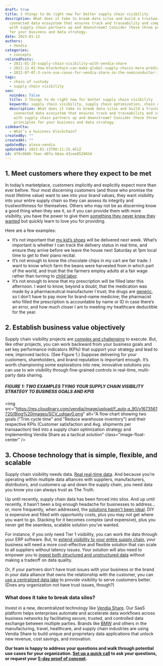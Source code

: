 ```yaml
---
draft: true
title: 3 things to do right now for better supply chain visibility
description: What does it take to break data silos and build a trustworthy
  connected data ecosystem that ensures track and traceability and compliance
  with supply chain partners up and downstream? Consider these three principles
  for your business and data strategy.
date: 2023-01-12
authors:
  - Vendia
categories:
  - concepts
relatedPosts:
  - 2021-01-25-supply-chain-visibility-with-vendia-share
  - 2022-12-01-how-blockchain-can-make-global-supply-chains-more-predictable-and-efficient
  - 2022-07-07-3-core-use-cases-for-vendia-share-in-the-semiconductor-industry
tags:
  - chain of custody
  - supply chain visibility
seo:
  noindex: false
  title: 3 things to do right now for better supply chain visibility
  keywords: supply chain visibility, supply chain optimization, chain of custody
  description: What does it take to break data silos and build a trustworthy
    connected data ecosystem that ensures track and traceability and compliance
    with supply chain partners up and downstream? Consider these three
    principles for your business and data strategy.
sidebarCta:
  - What’s a business blockchain?
createdBy: ""
createdAt: ""
updatedBy: alexa-vendia
updatedAt: 2023-01-13T00:11:25.451Z
id: 4f9c9686-7eac-40fa-b6aa-43cee8520834
---
```


## 1. Meet customers where they expect to be met

In today’s marketplace, customers implicitly and explicitly expect more than ever before. Your most discerning customers (and those who promise the most lifetime value) want to see into your brand values, they want visibility into your entire supply chain so they can assess its integrity and trustworthiness for themselves. Others who may not be as discerning know a good thing when they see it, so if you can provide them with more visibility, you have the power to give them [something they never knew they wanted](https://www.inc.com/jason-aten/this-was-steve-jobs-most-controversial-legacy-it-was-also-his-most-brilliant.html) but quickly learn to love you for providing.

Here are a few examples:

- It’s not important that [my kid’s shoes](https://www.zappos.com/dr-martens-kids-collection-shoes/CK_XAVIBMVoC9wfiAgMBCwo.zso) will be delivered next week. What’s important is whether I can track the delivery status in real time, and ensure they arrive before we leave the house next Saturday at 1pm local time to get to their piano recital. 
- It’s not enough to know the chocolate chips in my cart are fair trade. I want to know which farm the beans were harvested from in which part of the world, and trust that the farmers employ adults at a fair wage rather than turning to [child labor](https://www.pbs.org/newshour/show/a-dutch-chocolate-companys-fight-to-end-illegal-child-labor).
- It’s not enough to know that my prescription will be filled later this afternoon. I want to know, beyond a doubt, that the medication was made by a pharmaceutical manufacturer I trust; the drugs are [generic](https://www.fda.gov/drugs/generic-drugs/generic-drug-facts), so I don’t have to pay more for brand-name medicine; the pharmacist who filled the prescription is accountable by name or ID in case there’s an error, and how much closer I am to meeting my healthcare deductible for the year.

## 2. Establish business value objectively

Supply chain visibility projects are [complex and challenging](https://www.vendia.com/blog/why-is-supply-chain-visibility-important) to execute. But, like other projects, you can work backward from your business goals and set key performance indicators (KPIs) that support your strategy and lead to new, improved tactics. (See Figure 1.) Suppose delivering for your customers, shareholders, and brand reputation is important enough. It’s worth championing some explorations into new, innovative solutions you can use to win visibility through fine-grained controls in real-time, multi-party data sharing.

##### **FIGURE 1:  TWO EXAMPLES TYING YOUR SUPPLY CHAIN VISIBILITY STRATEGY TO BUSINESS GOALS AND KPIS**

<img src="https://res.cloudinary.com/vendia/image/upload/f_auto,q_90/v1673561720/Blog%20images/SCV_udgav0.png" alt="A flow chart showing two goals ("Trim cycle time" and "Reduce warehouse inventory") and their respective KPIs (Customer satisfaction and Avg. shipments per transaaction) tied into a supply chain optimization strategy and implementing Vendia Share as a tactical solution" class="image-float-center" />

## 3. Choose technology that is simple, flexible, and scalable

Supply chain visibility needs data. [Real real-time data](https://www.vendia.com/blog/real-time-everything). And because you’re operating within multiple data alliances with suppliers, manufacturers, distributors, and customers up and down the supply chain, you need data you know you can always trust as The Truth.

Up until recently, supply chain data has been forced into silos. And up until recently, it hasn’t been a big enough headache for businesses to address…or, more frequently, when addressed, the [solutions haven’t been ideal](https://www.vendia.com/blog/real-time-data-sharing-vendors). DIY is expensive and filled with opportunity costs, plus you may not get where you want to go. Stacking for it becomes complex (and expensive), plus you never get the seamless, scalable solution you’ve wanted.

For instance, if you only need Tier 1 visibility, you can work the data through your ERP software. But, to [extend visibility to your entire supply chain](https://www.vendia.com/blog/build-a-modern-secure-data-exchange-for-semiconductor-traceability-with-vendia), your business will need a more cost-effective and flexible solution that can scale to all suppliers without latency issues. Your solution will also need to empower you to [ingest both structured and unstructured data](https://www.vendia.com/blog/real-time-data-sharing-challenges) without making a tradeoff on data quality. 

Or, if your partners don't have trust issues with your business or the brand in your data alliance that owns the relationship with the customer, you can [use a centralized data lake](https://www.vendia.com/blog/understanding-real-time-data-lakes) to provide visibility to serve customers better. (Does any organization not have trust issues, though?)

### What does it take to break data silos?

Invest in a new, decentralized technology like [Vendia Share](https://www.vendia.com/product). Our SaaS platform helps enterprises automate and accelerate data workflows across business networks by facilitating secure, trusted, and controlled data exchange between multiple parties. Brands like [BMW](https://www.vendia.com/case-studies/bmw) and others in the manufacturing, travel, healthcare, and supply chain industries are using Vendia Share to build unique and proprietary data applications that unlock new revenue, cost savings, and innovation.

**Our team is happy to address your questions and walk through potential use cases for your organization. [Set up a quick call](https://meetings.hubspot.com/tim-zonca/contact-an-expert) to ask your questions, or request your [5-day proof of concept](https://www.vendia.com/poc).**